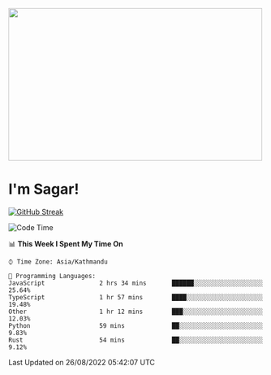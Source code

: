 
<img src="https://media.giphy.com/media/3ornk57KwDXf81rjWM/giphy.gif" width="500" height="300" frameBorder="0" class="giphy-embed" allowFullScreen></img>

#   I'm Sagar!
[![GitHub Streak](https://github-readme-streak-stats.herokuapp.com/?user=sgr2848)](https://git.io/streak-stats)
<!--START_SECTION:waka-->
![Code Time](http://img.shields.io/badge/Code%20Time-2%2C755%20hrs%2015%20mins-blue)

📊 **This Week I Spent My Time On** 

```text
⌚︎ Time Zone: Asia/Kathmandu

💬 Programming Languages: 
JavaScript               2 hrs 34 mins       ██████░░░░░░░░░░░░░░░░░░░   25.64% 
TypeScript               1 hr 57 mins        ████░░░░░░░░░░░░░░░░░░░░░   19.48% 
Other                    1 hr 12 mins        ███░░░░░░░░░░░░░░░░░░░░░░   12.03% 
Python                   59 mins             ██░░░░░░░░░░░░░░░░░░░░░░░   9.83% 
Rust                     54 mins             ██░░░░░░░░░░░░░░░░░░░░░░░   9.12%

```


 Last Updated on 26/08/2022 05:42:07 UTC
<!--END_SECTION:waka-->
